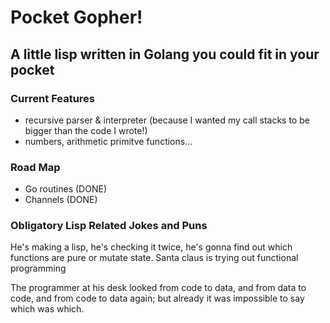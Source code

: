 
# Pocket Gopher!
## A little lisp written in Golang you could fit in your pocket

### Current Features
- recursive parser & interpreter (because I wanted my call stacks to be bigger than the code I wrote!)
- numbers, arithmetic primitve functions...


### Road Map
- Go routines (DONE)
- Channels    (DONE)

### Obligatory Lisp Related Jokes and Puns
He's making a lisp,
he's checking it twice,
he's gonna find out which functions are pure or mutate state.
Santa claus is trying out functional programming

The programmer at his desk looked from code to data, and from data to code, and from code to data again; but already it was impossible to say which was which.

